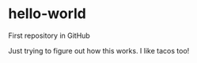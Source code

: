 # hello-world
First repository in GitHub

Just trying to figure out how this works. I like tacos too!
